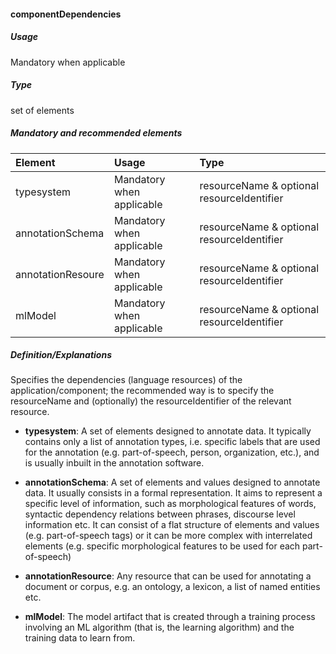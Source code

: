 #### componentDependencies

##### Usage

Mandatory when applicable

##### Type

set of elements

##### Mandatory and recommended elements

| **Element** | **Usage** | **Type** |
| :--- | :--- | :--- |
| typesystem | Mandatory when applicable | resourceName & optional resourceIdentifier |
| annotationSchema | Mandatory when applicable | resourceName & optional resourceIdentifier |
| annotationResoure | Mandatory when applicable | resourceName & optional resourceIdentifier |
| mlModel | Mandatory when applicable | resourceName & optional resourceIdentifier |

##### Definition/Explanations

Specifies the dependencies \(language resources\) of the application/component; the recommended way is to specify the resourceName and \(optionally\) the resourceIdentifier of the relevant resource.

* **typesystem**:  A set of elements designed to annotate data. It typically contains only a list of annotation types, i.e. specific labels that are used for the annotation \(e.g. part-of-speech, person, organization, etc.\), and is usually inbuilt in the annotation software.
* **annotationSchema**:  A set of elements and values designed to annotate data. It usually consists in a formal representation. It aims to represent a specific level of information, such as morphological features of words, syntactic dependency relations between phrases, discourse level information etc. It can consist of a flat structure of elements and values \(e.g. part-of-speech tags\) or it can be more complex with interrelated elements \(e.g. specific morphological features to be used for each part-of-speech\)
* **annotationResource**: Any resource that can be used for annotating a document or corpus, e.g. an ontology, a lexicon, a list of named entities etc.

* **mlModel**: The model artifact that is created through a training process involving an ML algorithm \(that is, the learning algorithm\) and the training data to learn from.





